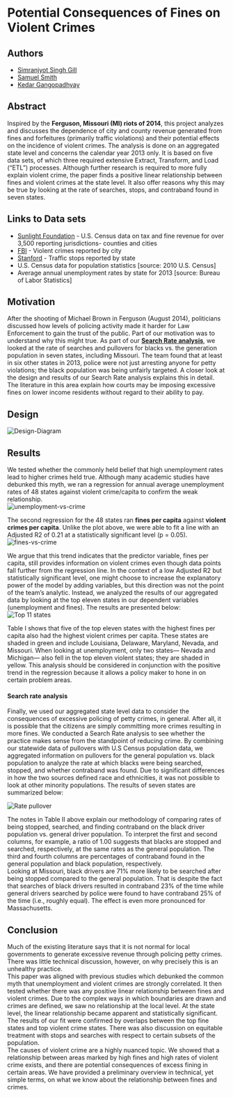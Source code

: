 # Potential Consequences of Fines on Violent Crimes

## Authors
- [Simranjyot Singh Gill](https://github.com/x-surgical-x)
- [Samuel Smith](https://github.com/samuelsmithhk)
- [Kedar Gangopadhyay](https://github.com/kqg13)

## Abstract
Inspired by the **Ferguson, Missouri (MI) riots of 2014**, this project analyzes and discusses the dependence of city and county revenue generated from fines and forfeitures (primarily traffic violations) and their potential effects on the incidence of violent crimes. The analysis is done on an aggregated state level and concerns the calendar year 2013 only. It is based on five data sets, of which three required extensive Extract, Transform, and Load (“ETL”) processes. Although further research is required to more fully explain violent crime, the paper finds a positive linear relationship between fines and violent crimes at the state level. It also offer reasons why this may be true by looking at the rate of searches, stops, and contraband found in seven states.

## Links to Data sets
- [Sunlight Foundation](https://sunlightfoundation.com/2016/09/26/where-local-governments-are-paying-the-bills-with-police-fines/) - U.S. Census data on tax and fine revenue for over 3,500 reporting jurisdictions- counties and cities
- [FBI](https://www.ucrdatatool.gov/Search/Crime/Local/RunCrimeOneYearofData.cfm) - Violent crimes reported by city
- [Stanford](https://openpolicing.stanford.edu/data/) - Traffic stops reported by state
- U.S. Census data for population statistics [source: 2010 U.S. Census]
- Average annual unemployment rates by state for 2013 [source: Bureau of Labor Statistics]

## Motivation
After the shooting of Michael Brown in Ferguson (August 2014), politicians discussed how levels of policing activity made it harder for Law Enforcement to gain the trust of the public. Part of our motivation was to understand why this might true. As part of our [**Search Rate analysis**](#search-rate-analysis), we looked at the rate of searches and pullovers for blacks vs. the generation population in seven states, including Missouri. The team found that at least in six other states in 2013, police were not just arresting anyone for petty violations; the black population was being unfairly targeted. A closer look at the design and results of our Search Rate analysis explains this in detail. The literature in this area explain how courts may be imposing excessive fines on lower income residents without regard to their ability to pay.

## Design
![Design-Diagram](images/design.png?raw=true)

## Results
We tested whether the commonly held belief that high unemployment rates lead to higher crimes held true. Although many academic studies have debunked this myth, we ran a regression for annual average unemployment rates of 48 states against violent crime/capita to confirm the weak relationship.  
![unemployment-vs-crime](images/unemployment-crime.png?raw=true)  
  
  
The second regression for the 48 states ran **fines per capita** against **violent crimes per capita**. Unlike the plot above, we were able to fit a line with an Adjusted R2 of 0.21 at a statistically significant level (p = 0.05).  
![fines-vs-crime](images/fines-crime.png?raw=true)  
  
We argue that this trend indicates that the predictor variable, fines per capita, still provides information on violent crimes even though data points fall further from the regression line. In the context of a low Adjusted R2 but statistically significant level, one might choose to increase the explanatory power of the model by adding variables, but this direction was not the point of the team’s analytic. Instead, we analyzed the results of our aggregated data by looking at the top eleven states in our dependent variables (unemployment and fines). The results are presented below:  
![Top 11 states](images/table.png?raw=true)  

Table I shows that five of the top eleven states with the highest fines per capita also had the highest violent crimes per capita. These states are shaded in green and include Louisiana, Delaware, Maryland, Nevada, and Missouri. When looking at unemployment, only two states— Nevada and Michigan— also fell in the top eleven violent states; they are shaded in yellow. This analysis should be considered in conjunction with the positive trend in the regression because it allows a policy maker to hone in on certain problem areas.

#### Search rate analysis
Finally, we used our aggregated state level data to consider the consequences of excessive policing of petty crimes, in general. After all, it is possible that the citizens are simply committing more crimes resulting in more fines. 
We conducted a Search Rate analysis to see whether the practice makes sense from the standpoint of reducing crime. By combining our statewide data of pullovers with U.S Census population data, we aggregated information on pullovers for the general population vs. black population to analyze the rate at which blacks were being searched, stopped, and whether contraband was found. Due to significant differences in how the two sources defined race and ethnicities, it was not possible to look at other minority populations.
The results of seven states are summarized below:  

![Rate pullover](images/table-ii.png?raw=true)  

The notes in Table II above explain our methodology of comparing rates of being stopped, searched, and finding contraband on the black driver population vs. general driver population. To interpret the first and second columns, for example, a ratio of 1.00 suggests that blacks are stopped and searched, respectively, at the same rates as the general population. The third and fourth columns are percentages of contraband found in the general population and black population, respectively.  
Looking at Missouri, black drivers are 71% more likely to be searched after being stopped compared to the general population. That is despite the fact that searches of black drivers resulted in contraband 23% of the time while general drivers searched by police were found to have contraband 25% of the time (i.e., roughly equal). The effect is even more pronounced for Massachusetts. 

## Conclusion
Much of the existing literature says that it is not normal for local governments to generate excessive revenue through policing petty crimes. There was little technical discussion, however, on why precisely this is an unhealthy practice.  
This paper was aligned with previous studies which debunked the common myth that unemployment and violent crimes are strongly correlated. It then tested whether there was any positive linear relationship between fines and violent crimes. Due to the complex ways in which boundaries are drawn and crimes are defined, we saw no relationship at the local level. At the state level, the linear relationship became apparent and statistically significant. The results of our fit were confirmed by overlaps between the top fine states and top violent crime states. There was also discussion on equitable treatment with stops and searches with respect to certain subsets of the population.  
The causes of violent crime are a highly nuanced topic. We showed that a relationship between areas marked by high fines and high rates of violent crime exists, and there are potential consequences of excess fining in certain areas. We have provided a preliminary overview in technical, yet simple terms, on what we know about the relationship between fines and crimes.

